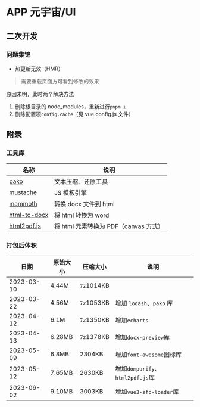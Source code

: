 # APP 元宇宙/UI

## 二次开发

### 问题集锦

* 热更新无效（HMR）
> 需要重载页面方可看到修改的效果

原因未明，此时两个解决方法

1. 删除根目录的 node_modules，重新进行`pnpm i`
2. 删除配置项`config.cache`（见 vue.config.js 文件）

## 附录

### 工具库

名称|说明
-|-
[pako](http://nodeca.github.io/pako)|文本压缩、还原工具
[mustache](https://github.com/janl/mustache.js)|JS 模板引擎
[mammoth](https://github.com/mwilliamson/mammoth.js)|转换 docx 文件到 html
[html-to-docx](https://github.com/privateOmega/html-to-docx)|将 html 转换为 word
[html2pdf.js](https://github.com/eKoopmans/html2pdf.js)|将 html 元素转换为 PDF（canvas 方式）

### 打包后体积

日期|原始大小|压缩大小|说明
-|-|-|-
2023-03-10|4.44M|`7z`1014KB|
2023-03-22|4.56M|`7z`1053KB|增加 `lodash`、`pako` 库
2023-04-12|6.1M|`7z`1350KB|增加`echarts`
2023-04-13|6.28MB|`7z`1378KB|增加`docx-preview`库
2023-05-09|6.8MB|2304KB|增加`font-awesome`图标库
2023-05-12|7.65MB|2630KB|增加`dompurify`、`html2pdf.js`库
2023-06-02|9.10MB|3003KB|增加`vue3-sfc-loader`库
